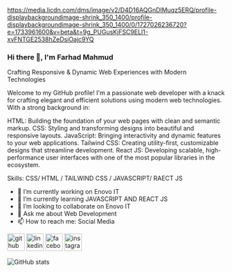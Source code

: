 https://media.licdn.com/dms/image/v2/D4D16AQGnDlMuqz5ERQ/profile-displaybackgroundimage-shrink_350_1400/profile-displaybackgroundimage-shrink_350_1400/0/1727026236720?e=1733961600&v=beta&t=9g_PUGusKjFSC9ELl1-xvFNTGE2538hZeDsiOajc9YQ
### Hi there 👋, I'm Farhad Mahmud
Crafting Responsive & Dynamic Web Experiences with Modern Technologies


Welcome to my GitHub profile! I'm a passionate web developer with a knack for crafting elegant and efficient solutions using modern web technologies. With a strong background in:

HTML: Building the foundation of your web pages with clean and semantic markup.
CSS: Styling and transforming designs into beautiful and responsive layouts.
JavaScript: Bringing interactivity and dynamic features to your web applications.
Tailwind CSS: Creating utility-first, customizable designs that streamline development.
React JS: Developing scalable, high-performance user interfaces with one of the most popular libraries in the ecosystem.

Skills: CSS/ HTML / TAILWIND CSS / JAVASCRIPT/ RAECT JS

- 🔭 I’m currently working on Enovo IT 
- 🌱 I’m currently learning JAVASCRIPT AND REACT JS 
- 👯 I’m looking to collaborate on Enovo IT 
- 💬 Ask me about Web Development 
- 📫 How to reach me: Social Media 


[<img src='https://cdn.jsdelivr.net/npm/simple-icons@3.0.1/icons/github.svg' alt='github' height='40'>](https://github.com/Farhad-Mahmud12)  [<img src='https://cdn.jsdelivr.net/npm/simple-icons@3.0.1/icons/linkedin.svg' alt='linkedin' height='40'>](https://www.linkedin.com/in/https://www.linkedin.com/in/best-seo-expert-qatar//)  [<img src='https://cdn.jsdelivr.net/npm/simple-icons@3.0.1/icons/facebook.svg' alt='facebook' height='40'>](https://www.facebook.com/https://www.facebook.com/imamhossainfarhad1/)  [<img src='https://cdn.jsdelivr.net/npm/simple-icons@3.0.1/icons/instagram.svg' alt='instagram' height='40'>](https://www.instagram.com/instagram.com/imam_hossain_farhad12//)  

![GitHub stats](https://github-readme-stats.vercel.app/api?username=Farhad-Mahmud12&show_icons=true)  

